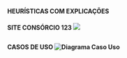 <h4> HEURÍSTICAS COM EXPLICAÇÕES <h4>

SITE CONSÓRCIO 123
![](https://user-images.githubusercontent.com/111503805/194675084-01b8ed39-56a1-4518-86c3-5a8a5bea1700.jpg)
<p align = center>
  <img width = "325" src"![Diagrama de Classe UML](https://user-images.githubusercontent.com/111503805/194675084-01b8ed39-56a1-4518-86c3-5a8a5bea1700.jpg)"
</p>

CASOS DE USO
![Diagrama Caso Uso](https://user-images.githubusercontent.com/111503805/194674970-7e365011-6e28-4e56-b462-059ebfb3793e.jpg)
<p align = center>
  <img width = "325" src"![Diagrama Caso Uso](https://user-images.githubusercontent.com/111503805/194674970-7e365011-6e28-4e56-b462-059ebfb3793e.jpg)"
</p>

